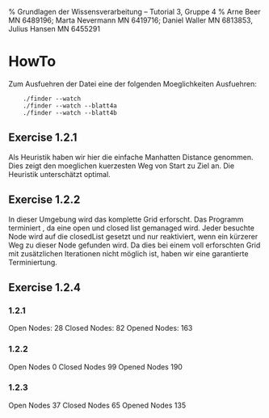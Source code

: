 % Grundlagen der Wissensverarbeitung – Tutorial 3, Gruppe 4 
% Arne Beer MN 6489196; Marta Nevermann MN 6419716; Daniel Waller MN 6813853, Julius Hansen MN 6455291


# HowTo

Zum Ausfuehren der Datei eine der folgenden Moeglichkeiten Ausfuehren:

        ./finder --watch 
        ./finder --watch --blatt4a
        ./finder --watch --blatt4b

## Exercise 1.2.1

Als Heuristik haben wir hier die einfache Manhatten Distance genommen. Dies zeigt den moeglichen kuerzesten Weg von Start zu Ziel an. Die Heuristik unterschätzt optimal.


## Exercise 1.2.2

In dieser Umgebung wird das komplette Grid erforscht. Das Programm terminiert , da eine open und closed list gemanaged wird.
Jeder besuchte Node wird auf die closedList gesetzt und nur reaktiviert, wenn ein kürzerer Weg zu dieser Node gefunden wird.
Da dies bei einem voll erforschten Grid mit zusätzlichen Iterationen nicht möglich ist, haben wir eine garantierte Terminiertung.

## Exercise 1.2.4

### 1.2.1
Open Nodes: 28
Closed Nodes: 82
Opened Nodes: 163

### 1.2.2
Open Nodes 0
Closed Nodes 99
Opened Nodes 190

### 1.2.3

Open Nodes 37
Closed Nodes 65
Opened Nodes 135

